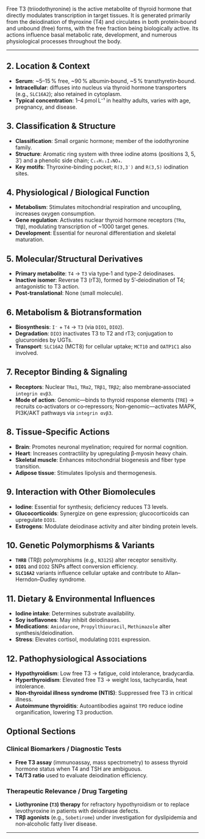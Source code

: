 Free T3 (triiodothyronine) is the active metabolite of thyroid hormone that directly modulates transcription in target tissues. It is generated primarily from the deiodination of thyroxine (T4) and circulates in both protein‑bound and unbound (free) forms, with the free fraction being biologically active. Its actions influence basal metabolic rate, development, and numerous physiological processes throughout the body.

---

## 2. Location & Context
- **Serum**: ~5–15 % free, ~90 % albumin‑bound, ~5 % transthyretin‑bound.  
- **Intracellular**: diffuses into nucleus via thyroid hormone transporters (e.g., `SLC16A2`); also retained in cytoplasm.  
- **Typical concentration**: 1–4 pmol L⁻¹ in healthy adults, varies with age, pregnancy, and disease.

## 3. Classification & Structure
- **Classification**: Small organic hormone; member of the iodothyronine family.  
- **Structure**: Aromatic ring system with three iodine atoms (positions 3, 5, 3′) and a phenolic side chain; `C₁₀H₁₁I₃NO₄`.  
- **Key motifs**: Thyroxine-binding pocket; `R(3,3′)` and `R(3,5)` iodination sites.

## 4. Physiological / Biological Function
- **Metabolism**: Stimulates mitochondrial respiration and uncoupling, increases oxygen consumption.  
- **Gene regulation**: Activates nuclear thyroid hormone receptors (`TRα`, `TRβ`), modulating transcription of ~1000 target genes.  
- **Development**: Essential for neuronal differentiation and skeletal maturation.

## 5. Molecular/Structural Derivatives
- **Primary metabolite**: `T4` → `T3` via type‑1 and type‑2 deiodinases.  
- **Inactive isomer**: Reverse T3 (rT3), formed by 5′‑deiodination of T4; antagonistic to T3 action.  
- **Post‑translational**: None (small molecule).

## 6. Metabolism & Biotransformation
- **Biosynthesis**: `I⁻` + `T4` → `T3` (via `DIO1`, `DIO2`).  
- **Degradation**: `DIO3` inactivates T3 to T2 and rT3; conjugation to glucuronides by UGTs.  
- **Transport**: `SLC16A2` (MCT8) for cellular uptake; `MCT10` and `OATP1C1` also involved.

## 7. Receptor Binding & Signaling
- **Receptors**: Nuclear `TRα1`, `TRα2`, `TRβ1`, `TRβ2`; also membrane‐associated `integrin αvβ3`.  
- **Mode of action**: Genomic—binds to thyroid response elements (`TRE`) → recruits co‑activators or co‑repressors; Non‑genomic—activates MAPK, PI3K/AKT pathways via `integrin αvβ3`.

## 8. Tissue‑Specific Actions
- **Brain**: Promotes neuronal myelination; required for normal cognition.  
- **Heart**: Increases contractility by upregulating β‑myosin heavy chain.  
- **Skeletal muscle**: Enhances mitochondrial biogenesis and fiber type transition.  
- **Adipose tissue**: Stimulates lipolysis and thermogenesis.

## 9. Interaction with Other Biomolecules
- **Iodine**: Essential for synthesis; deficiency reduces T3 levels.  
- **Glucocorticoids**: Synergize on gene expression; glucocorticoids can upregulate `DIO1`.  
- **Estrogens**: Modulate deiodinase activity and alter binding protein levels.

## 10. Genetic Polymorphisms & Variants
- **`THRB`** (TRβ) polymorphisms (e.g., `N312S`) alter receptor sensitivity.  
- **`DIO1`** and `DIO2` SNPs affect conversion efficiency.  
- **`SLC16A2`** variants influence cellular uptake and contribute to Allan–Herndon–Dudley syndrome.

## 11. Dietary & Environmental Influences
- **Iodine intake**: Determines substrate availability.  
- **Soy isoflavones**: May inhibit deiodinases.  
- **Medications**: `Amiodarone`, `Propylthiouracil`, `Methimazole` alter synthesis/deiodination.  
- **Stress**: Elevates cortisol, modulating `DIO1` expression.

## 12. Pathophysiological Associations
- **Hypothyroidism**: Low free T3 → fatigue, cold intolerance, bradycardia.  
- **Hyperthyroidism**: Elevated free T3 → weight loss, tachycardia, heat intolerance.  
- **Non‑thyroidal illness syndrome (NTIS)**: Suppressed free T3 in critical illness.  
- **Autoimmune thyroiditis**: Autoantibodies against `TPO` reduce iodine organification, lowering T3 production.

## Optional Sections

### Clinical Biomarkers / Diagnostic Tests
- **Free T3 assay** (immunoassay, mass spectrometry) to assess thyroid hormone status when T4 and TSH are ambiguous.  
- **T4/T3 ratio** used to evaluate deiodination efficiency.

### Therapeutic Relevance / Drug Targeting
- **Liothyronine (`T3`) therapy** for refractory hypothyroidism or to replace levothyroxine in patients with deiodinase defects.  
- **TRβ agonists** (e.g., `Sobetirome`) under investigation for dyslipidemia and non‑alcoholic fatty liver disease.  

---